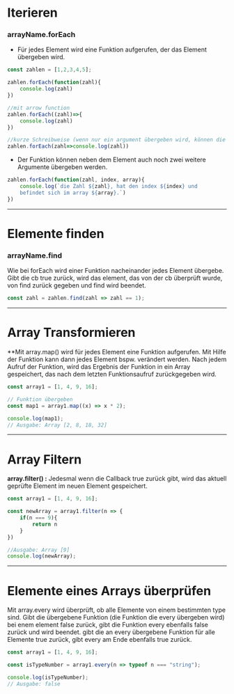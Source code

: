 # Iterieren
### arrayName.forEach
- Für jedes Element wird eine Funktion aufgerufen, der das Element übergeben wird.
``` javascript
const zahlen = [1,2,3,4,5];

zahlen.forEach(function(zahl){
	console.log(zahl)
})

//mit arrow function
zahlen.forEach((zahl)=>{
	console.log(zahl)
})

//kurze Schreibweise (wenn nur ein argument übergeben wird, können die runden und geschweiften Klammern werggelassen werden).
zahlen.forEach(zahl=>console.log(zahl))
```
- Der Funktion können neben dem Element auch noch zwei weitere Argumente übergeben werden.
```JavaScript
zahlen.forEach(function(zahl, index, array){
	console.log(`die Zahl ${zahl}, hat den index ${index} und 
	befindet sich im array ${array}.`)
})
```

---

# Elemente finden
### arrayName.find
Wie bei forEach wird einer Funktion nacheinander jedes Element übergebe.
Gibt die cb true zurück, wird das element, das von der cb überprüft wurde, von find zurück gegeben und find wird beendet.
```JavaScript
const zahl = zahlen.find(zahl => zahl == 1);
```

---

# Array Transformieren

**Mit array.map() wird für jedes Element eine Funktion aufgerufen. Mit Hilfe der Funktion kann dann jedes Element bspw. verändert werden. Nach jedem Aufruf der Funktion, wird das Ergebnis der Funktion in ein Array gespeichert, das nach dem letzten Funktionsaufruf zurückgegeben wird.

```JavaScript
const array1 = [1, 4, 9, 16];

// Funktion übergeben
const map1 = array1.map((x) => x * 2);

console.log(map1);
// Ausgabe: Array [2, 8, 18, 32]
```

---

# Array Filtern

**array.filter() :** Jedesmal wenn die Callback true zurück gibt, wird das aktuell geprüfte Element im neuen Element gespeichert.

```JavaScript
const array1 = [1, 4, 9, 16];

const newArray = array1.filter(n => {
	if(n === 9){
		return n
	}
})

//Ausgabe: Array [9]
console.log(newArray);
```

---

# Elemente eines Arrays überprüfen

Mit array.every wird überprüft, ob alle Elemente von einem bestimmten type sind.
Gibt die übergebene Funktion (die Funktion die every übergeben wird) bei enem element false zurück, gibt die Funktion every ebenfalls false zurück und wird beendet.
gibt die an every übergebene Funktion für alle Elemente true zurück, gibt every am Ende ebenfalls true zurück.

```JavaScript
const array1 = [1, 4, 9, 16];

const isTypeNumber = array1.every(n => typeof n === "string");

console.log(isTypeNumber);
// Ausgabe: false
```